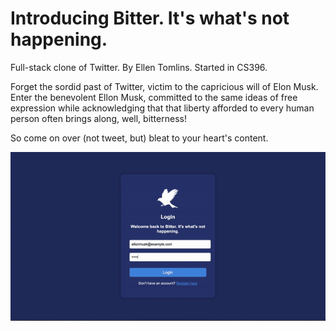 # Introducing Bitter. It's what's not happening.

Full-stack clone of Twitter. By Ellen Tomlins. Started in CS396.

Forget the sordid past of Twitter, victim to the capricious will of Elon Musk. Enter the benevolent Ellon Musk, committed to the same ideas of free expression while acknowledging that that liberty afforded to every human person often brings along, well, bitterness!

So come on over (not tweet, but) bleat to your heart's content.

![Bitter demo gif](bitter-demo.gif)

